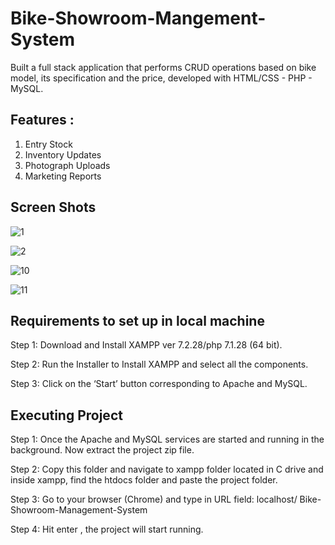 
# Bike-Showroom-Mangement-System
Built a full stack application that performs CRUD operations based on bike model, its specification and the price, developed with HTML/CSS - PHP - MySQL.

## Features :
1. Entry Stock
2. Inventory Updates
3. Photograph Uploads
4. Marketing Reports

## Screen Shots

![1](https://user-images.githubusercontent.com/85170315/121812525-c43d4b00-cc85-11eb-8aaa-4ced8a7a96c3.jpg)

![2](https://user-images.githubusercontent.com/85170315/121812571-ee8f0880-cc85-11eb-968a-2b574b90b7c6.jpg)

![10](https://user-images.githubusercontent.com/85170315/121812645-43328380-cc86-11eb-9e12-3a801cf16736.jpg)

![11](https://user-images.githubusercontent.com/85170315/121812791-e97e8900-cc86-11eb-9945-ac27b4a9b50b.png)

## Requirements to set up in local machine

Step 1: Download and Install XAMPP ver 7.2.28/php 7.1.28 (64 bit).

Step 2: Run the Installer to Install XAMPP and select all the components.

Step 3: Click on the ‘Start’ button corresponding to Apache and MySQL.

## Executing Project

Step 1: Once the Apache and MySQL services are started and running in the background. Now extract the project zip file.

Step 2: Copy this folder and navigate to xampp folder located in C drive and inside xampp, find the htdocs folder and paste the project folder.

Step 3: Go to your browser (Chrome) and type in URL field:  localhost/ Bike-Showroom-Management-System

Step 4: Hit enter , the project will start running.
